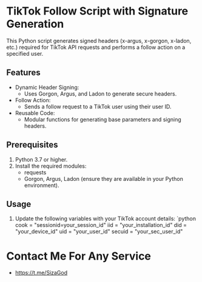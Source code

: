 # TikTok Follow Script with Signature Generation

This Python script generates signed headers (x-argus, x-gorgon, x-ladon, etc.) required for TikTok API requests and performs a follow action on a specified user.

## Features
- Dynamic Header Signing:
  - Uses Gorgon, Argus, and Ladon to generate secure headers.
- Follow Action:
  - Sends a follow request to a TikTok user using their user ID.
- Reusable Code:
  - Modular functions for generating base parameters and signing headers.

## Prerequisites
1. Python 3.7 or higher.
2. Install the required modules:
   - requests
   - Gorgon, Argus, Ladon (ensure they are available in your Python environment).

## Usage
1. Update the following variables with your TikTok account details:
   `python
   cook = "sessionid=your_session_id"
   iid = "your_installation_id"
   did = "your_device_id"
   uid = "your_user_id"
   secuid = "your_sec_user_id"
# Contact Me For Any Service
- https://t.me/SizaGod
